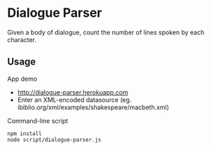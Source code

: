# Dialogue Parser
Given a body of dialogue, count the number of lines spoken by each character.

## Usage
App demo
* http://dialogue-parser.herokuapp.com
* Enter an XML-encoded datasource (eg. ibiblio.org/xml/examples/shakespeare/macbeth.xml)

Command-line script 
```
npm install
node script/dialogue-parser.js
```

